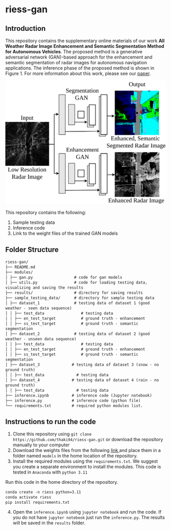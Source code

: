 # riess-gan

## Introduction
This repository contains the supplementary online materials of our work **All Weather Radar Image Enhancement and Semantic Segmentation Method for Autonomous Vehicles**. The proposed method is a generative adversarial network (GAN)-based approach for the enhancement and semantic segmentation of radar images for autonomous navigation applications. The inference phase of the proposed method is shown in Figure 1. For more information about this work, please see our <a href="https://yettobeadded.com" target="_blank">paper</a>.

<div align="center">
  <img src="images/Fig3.svg" alt="Figure 1" width="700">
</div>

This repository contains the following:

1. Sample testing data
2. Inference code
3. Link to the weight files of the trained GAN models

## Folder Structure

```
riess-gan/ 
├── README.md
├── modules/                  
│ ├── gan.py                  # code for gan models
│ ├── utils.py                # code for loading testing data, visualizing and saving the results
├── results/                  # directory for saving results
├── sample_testing_data/      # directory for sample testing data
│ ├── dataset_1               # testing data of dataset 1 (good weather - seen data sequence)
│ │ ├── test_data                # testing data
│ │ ├── en_test_target           # ground truth - enhancement
│ │ ├── ss_test_target           # ground truth - semantic segmentation 
│ ├── dataset_2               # testing data of dataset 2 (good weather - unseen data sequence)
│ │ ├── test_data                # testing data
│ │ ├── en_test_target           # ground truth - enhancement
│ │ ├── ss_test_target           # ground truth - semantic segmentation                 
│ ├── dataset_3              # testing data of dataset 3 (snow - no ground truth)
│ │ ├── test_data              # testing data
│ ├── dataset_4              # testing data of dataset 4 (rain - no ground truth)
│ │ ├── test_data              # testing data  
├── inference.ipynb          # inference code (Jupyter notebook)
├── inference.py             # inference code (python file)
└── requirements.txt         # required python modules list.
```

## Instructions to run the code

1. Clone this repository using ```git clone https://github.com/thaki94/riess-gan.git``` or download the repository manually to your computer
2. Download the weights files from the following <a href="https://drive.google.com/drive/folders/12X2MGjICpSVb8BPJ7NqRO1D_Su81U6w-?usp=sharing" target="_blank">link </a> and place them in a folder named ```models``` in the home location of the repository.
3. Install the required modules using the ```requirements.txt```. We suggest you create a separate environment to install the modules. This code is tested in ```Anaconda``` with ```python 3.11```

Run this code in the home directory of the repository.

```
conda create -n riess python=3.11
conda activate riess
pip install requirements.txt
```
4. Open the ```inference.ipynb``` using ```jupyter notebook``` and run the code. If you do not have ```jupyter notebook``` just run the ```inference.py```. The results will be saved in the ```results``` folder.
